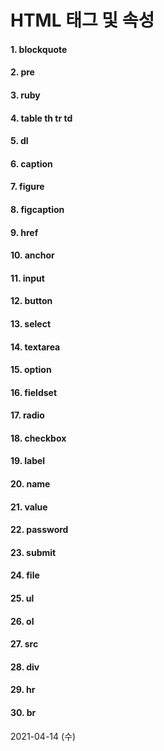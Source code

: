 # HTML 태그 및 속성

#### 1. blockquote

#### 2. pre

#### 3. ruby

#### 4. table th tr td

#### 5. dl

#### 6. caption

#### 7. figure

#### 8. figcaption

#### 9. href

#### 10. anchor

#### 11. input

#### 12. button

#### 13. select

#### 14. textarea

#### 15. option

#### 16. fieldset

#### 17. radio

#### 18. checkbox

#### 19.  label

#### 20. name

#### 21. value

#### 22. password

#### 23. submit

#### 24. file

#### 25. ul

#### 26. ol

#### 27. src

#### 28. div

#### 29. hr

#### 30. br

2021-04-14 (수) 

